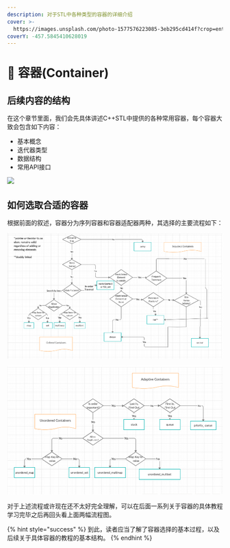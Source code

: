 ```yaml
---
description: 对于STL中各种类型的容器的详细介绍
cover: >-
  https://images.unsplash.com/photo-1577576223085-3eb295cd414f?crop=entropy&cs=srgb&fm=jpg&ixid=MnwxOTcwMjR8MHwxfHNlYXJjaHw3fHxib3dsfGVufDB8fHx8MTY0NDQ5MTI5Mg&ixlib=rb-1.2.1&q=85
coverY: -457.5845410628019
---
```


# 🍜 容器(Container)

## 后续内容的结构

在这个章节里面，我们会先具体讲述C++STL中提供的各种常用容器，每个容器大致会包含如下内容：

* 基本概念
* 迭代器类型
* 数据结构
* 常用API接口

![](https://images.unsplash.com/photo-1520038410233-7141be7e6f97?crop=entropy\&cs=srgb\&fm=jpg\&ixid=MnwxOTcwMjR8MHwxfHNlYXJjaHw2fHxib3h8ZW58MHx8fHwxNjQ0NDk2MzAw\&ixlib=rb-1.2.1\&q=85)

## 如何选取合适的容器

根据前面的叙述，容器分为序列容器和容器适配器两种，其选择的主要流程如下：

![序列容器选择流程图](../.gitbook/assets/序列容器.png)

![容器适配器选择流程图](../.gitbook/assets/容器适配器.png)

对于上述流程或许现在还不太好完全理解，可以在后面一系列关于容器的具体教程学习完毕之后再回头看上面两幅流程图。

{% hint style="success" %}
到此，读者应当了解了容器选择的基本过程，以及后续关于具体容器的教程的基本结构。
{% endhint %}

